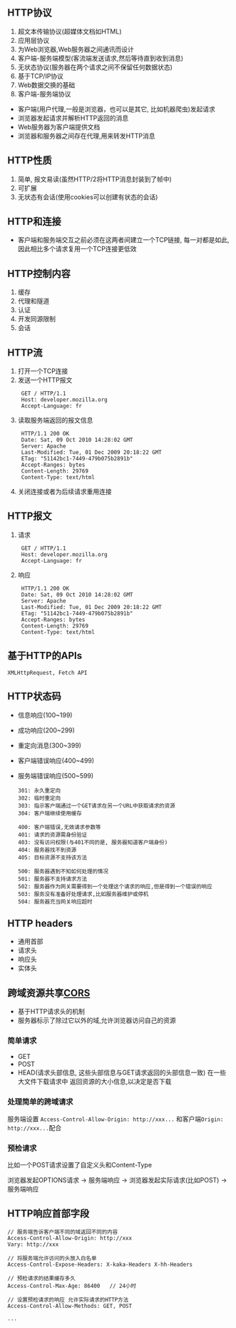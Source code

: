 ## HTTP协议
1. 超文本传输协议(超媒体文档如HTML)
2. 应用层协议
3. 为Web浏览器,Web服务器之间通讯而设计
4. 客户端-服务端模型(客流端发送请求,然后等待直到收到消息)
5. 无状态协议(服务器在两个请求之间不保留任何数据状态)
6. 基于TCP/IP协议
7. Web数据交换的基础
8. 客户端-服务端协议


- 客户端(用户代理,一般是浏览器，也可以是其它,  比如机器爬虫)发起请求
- 浏览器发起请求并解析HTTP返回的消息
- Web服务器为客户端提供文档
- 浏览器和服务器之间存在代理,用来转发HTTP消息
  
## HTTP性质
1. 简单, 报文易读(虽然HTTP/2将HTTP消息封装到了帧中)
2. 可扩展
3. 无状态有会话(使用cookies可以创建有状态的会话)

## HTTP和连接
- 客户端和服务端交互之前必须在这两者间建立一个TCP链接, 每一对都是如此,因此相比多个请求复用一个TCP连接更低效
  
## HTTP控制内容
1. 缓存
2. 代理和隧道
3. 认证
4. 开发同源限制
5. 会话

## HTTP流
1. 打开一个TCP连接
2. 发送一个HTTP报文
   ```
    GET / HTTP/1.1
    Host: developer.mozilla.org
    Accept-Language: fr
   ```
3. 读取服务端返回的报文信息
   ```
    HTTP/1.1 200 OK
    Date: Sat, 09 Oct 2010 14:28:02 GMT
    Server: Apache
    Last-Modified: Tue, 01 Dec 2009 20:18:22 GMT
    ETag: "51142bc1-7449-479b075b2891b"
    Accept-Ranges: bytes
    Content-Length: 29769
    Content-Type: text/html

   ```
  4. 关闭连接或者为后续请求重用连接
   
## HTTP报文

1. 请求
   ```
    GET / HTTP/1.1
    Host: developer.mozilla.org
    Accept-Language: fr
   ```


2. 响应
   ```
    HTTP/1.1 200 OK
    Date: Sat, 09 Oct 2010 14:28:02 GMT
    Server: Apache
    Last-Modified: Tue, 01 Dec 2009 20:18:22 GMT
    ETag: "51142bc1-7449-479b075b2891b"
    Accept-Ranges: bytes
    Content-Length: 29769
    Content-Type: text/html
   ```

## 基于HTTP的APIs
  ```
  XMLHttpRequest, Fetch API
  ```

## HTTP状态码
- 信息响应(100~199)
- 成功响应(200~299)
- 重定向消息(300~399)
- 客户端错误响应(400~499)
- 服务端错误响应(500~599)

  ```
  301: 永久重定向
  302: 临时重定向
  303: 指示客户端通过一个GET请求在另一个URL中获取请求的资源
  304: 客户端继续使用缓存

  400: 客户端错误,无效请求参数等
  401: 请求的资源需身份验证
  403: 没有访问权限(与401不同的是, 服务器知道客户端身份)
  404: 服务器找不到资源
  405: 目标资源不支持该方法

  500: 服务器遇到不知如何处理的情况
  501: 服务器不支持请求方法
  502: 服务器作为网关需要得到一个处理这个请求的响应,但是得到一个错误的响应
  503: 服务没有准备好处理请求,比如服务器维护或停机
  504: 服务器充当网关响应超时
  ```
## HTTP headers

- 通用首部
- 请求头
- 响应头
- 实体头

## 跨域资源共享[CORS](https://developer.mozilla.org/zh-CN/docs/Web/HTTP/CORS)
- 基于HTTP请求头的机制
- 服务器标示了除过它以外的域,允许浏览器访问自己的资源


### 简单请求
- GET
- POST
- HEAD(请求头部信息, 这些头部信息与GET请求返回的头部信息一致) 在一些大文件下载请求中 返回资源的大小信息,以决定是否下载

### 处理简单的跨域请求

服务端设置 `Access-Control-Allow-Origin: http://xxx...` 和客户端`Origin: http://xxx...`配合

### 预检请求

比如一个POST请求设置了自定义头和Content-Type

浏览器发起OPTIONS请求 -> 服务端响应 -> 浏览器发起实际请求(比如POST) -> 服务端响应

## HTTP响应首部字段

   ```
   // 服务端告诉客户端不同的域返回不同的内容
   Access-Control-Allow-Origin: http://xxx
   Vary: http://xxx

   // 将服务端允许访问的头放入白名单
   Access-Control-Expose-Headers: X-kaka-Headers X-hh-Headers

   // 预检请求的结果缓存多久
   Access-Control-Max-Age: 86400   // 24小时

   // 设置预检请求的响应 允许实际请求的HTTP方法
   Access-Control-Allow-Methods: GET, POST

   ...

   ```
   




